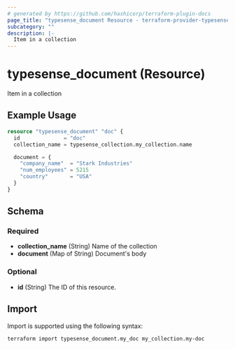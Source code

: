 ```yaml
---
# generated by https://github.com/hashicorp/terraform-plugin-docs
page_title: "typesense_document Resource - terraform-provider-typesense"
subcategory: ""
description: |-
  Item in a collection
---
```


# typesense_document (Resource)

Item in a collection

## Example Usage

```terraform
resource "typesense_document" "doc" {
  id              = "doc"
  collection_name = typesense_collection.my_collection.name

  document = {
    "company_name"  = "Stark Industries"
    "num_employees" = 5215
    "country"       = "USA"
  }
}
```

<!-- schema generated by tfplugindocs -->
## Schema

### Required

- **collection_name** (String) Name of the collection
- **document** (Map of String) Document's body

### Optional

- **id** (String) The ID of this resource.

## Import

Import is supported using the following syntax:

```shell
terraform import typesense_document.my_doc my_collection.my-doc
```
